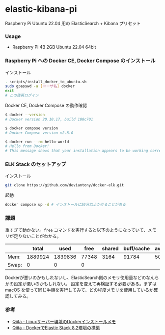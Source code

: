 # elastic-kibana-pi
Raspberry Pi Ubuntu 22.04 用の ElasticSearch + Kibana プリセット

### Usage

- Raspberry Pi 4B 2GB Ubuntu 22.04 64bit

### Raspberry Pi への Docker CE, Docker Compose のインストール

インストール

```bash
. scripts/install_docker_to_ubuntu.sh
sudo gpasswd -a [ユーザ名] docker
exit
# この後再ログイン
```

Docker CE, Docker Compose の動作確認

```bash
$ docker --version
# Docker version 20.10.17, build 100c701

$ docker compose version
# Docker Compose version v2.8.0

$ docker run --rm hello-world
# Hello from Docker!
# This message shows that your installation appears to be working correctly.
```

### ELK Stack のセットアップ

インストール

```bash
git clone https://github.com/deviantony/docker-elk.git
```

起動

```bash
docker compose up -d # インストールに30分以上かかることがある
```

### 課題
重すぎて動かない。`free` コマンドを実行すると以下のようになっていて、メモリが足りないことがわかる。  


|  | total | used | free | shared | buff/cache | available |
| --- | --- | --- | --- | --- | --- | --- |
| Mem: | 1889924 | 1839836 | 77348 | 3164 | 91784 | 50088 |
| Swap: | 0 | 0 | 0 |

Dockerが悪いのかもしれないし、ElasticSearch側のメモリ使用量などのなんらかの設定が悪いのかもしれない。
設定を変えて再検証する必要がある。まずは macOS を使って同じ手順を実行してみて、どの程度メモリを使用しているか確認してみる。


### 参考
- [Qiita - Linuxサーバー環境のDockerインストールメモ](https://qiita.com/ohhara_shiojiri/items/486a54ad895d6bb3144e)
- [Qiita - DockerでElastic Stack 8.2環境の構築](https://qiita.com/ohhara_shiojiri/items/0b45fd000103b7345073)
